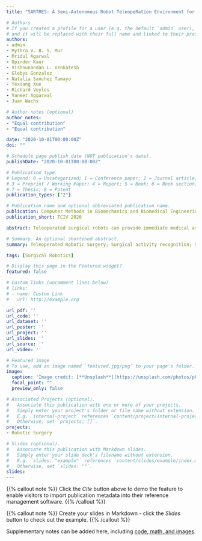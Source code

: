 ```yaml
---
title: "SARTRES: A Semi-Autonomous Robot TeleopeRation Environment for Surgery"

# Authors
# If you created a profile for a user (e.g. the default `admin` user), write the username (folder name) here 
# and it will be replaced with their full name and linked to their profile.
authors:
- admin
- Mythra V. B. S. Mur
- Mridul Agarwal
- Upinder Kaur
- Vishnunandan L. Venkatesh
- Glebys Gonzalez
- Natalia Sanchez Tamayo
- Yexiang Xue
- Richard Voyles
- Vaneet Aggarwal
- Juan Wachs

# Author notes (optional)
author_notes:
- "Equal contribution"
- "Equal contribution"

date: "2020-10-01T00:00:00Z"
doi: ""

# Schedule page publish date (NOT publication's date).
publishDate: "2020-10-01T00:00:00Z"

# Publication type.
# Legend: 0 = Uncategorized; 1 = Conference paper; 2 = Journal article;
# 3 = Preprint / Working Paper; 4 = Report; 5 = Book; 6 = Book section;
# 7 = Thesis; 8 = Patent
publication_types: ["2"]

# Publication name and optional abbreviated publication name.
publication: Computer Methods in Biomechanics and Biomedical Engineering - Imaging & Visualization (Presented at AE-CAI | CARE | OR 2.0 Joint MICCAI Workshop)
publication_short: TCIV 2020

abstract: Teleoperated surgical robots can provide immediate medical assistance in austere and hostile environments. However, such scenarios are time-sensitive and thus, require highbandwidth and low-latency communication links which might be unavailable. Systems with a higher degree of autonomy can address these issues as they can operate even with intermittent feedback from the surgeon. The system presented in this paper has a standard surgical teleoperation interface, which provides surgeons with an environment on which they are trained. In our semi-autonomous robotic framework, high level instructions are inferred from the surgeon's actions and then executed semi-autonomously on the robot. The framework consists of two main modules - (i) Recognition Module - which recognizes atomic sub-tasks (i.e., surgemes) performed at the operator end, and (ii) Execution Module - which executes the identified surgemes at the robot end using task contextual information. The peg transfer task was selected for this paper due to its importance in laparoscopic surgical training. The experiments were performed on the DESK surgical dataset to show the effectiveness of our framework using two metrics - user intervention, measured in terms of degree of autonomy, and success rateof surgeme execution. We achieved an average accuracy of 91.5% for surgeme recognition and a success rate of 86% during surgeme execution. Furthermore, we obtained an average success rate of 53.9% for the overall task, using a model-based approach with a degree of autonomy of 99.33%.

# Summary. An optional shortened abstract.
summary: Teleoperated Robotic Surgery; Surgical activity recognition; Surgical vision and perception

tags: [Surgical Robotics]

# Display this page in the Featured widget?
featured: false

# Custom links (uncomment lines below)
# links:
# - name: Custom Link
#   url: http://example.org

url_pdf: ''
url_code: ''
url_dataset: ''
url_poster: ''
url_project: ''
url_slides: ''
url_source: ''
url_video: ''

# Featured image
# To use, add an image named `featured.jpg/png` to your page's folder. 
image:
  caption: 'Image credit: [**Unsplash**](https://unsplash.com/photos/pLCdAaMFLTE)'
  focal_point: ""
  preview_only: false

# Associated Projects (optional).
#   Associate this publication with one or more of your projects.
#   Simply enter your project's folder or file name without extension.
#   E.g. `internal-project` references `content/project/internal-project/index.md`.
#   Otherwise, set `projects: []`.
projects:
- Robotic Surgery

# Slides (optional).
#   Associate this publication with Markdown slides.
#   Simply enter your slide deck's filename without extension.
#   E.g. `slides: "example"` references `content/slides/example/index.md`.
#   Otherwise, set `slides: ""`.
slides: 
---
```


{{% callout note %}}
Click the *Cite* button above to demo the feature to enable visitors to import publication metadata into their reference management software.
{{% /callout %}}

{{% callout note %}}
Create your slides in Markdown - click the *Slides* button to check out the example.
{{% /callout %}}

Supplementary notes can be added here, including [code, math, and images](https://wowchemy.com/docs/writing-markdown-latex/).
